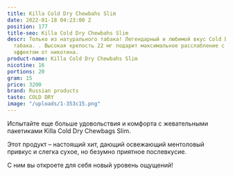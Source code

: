```yaml
---
title: Killa Cold Dry Chewbahs Slim
date: 2022-01-18 04:23:00 Z
position: 177
title-seo: Killa Cold Dry Chewbahs Slim
descr: Только из натурального табака! Легендарный и любимой вкус Cold Dry – из чистого
  табака. . Высокая крепость 22 мг подарит максимальное расслабление с приятным опьяняющим
  эффектом от никотина.
product-name: Killa Cold Dry Chewbahs Slim
nicotine: 16
portions: 20
gram: 15
price: 3200
brand: Russian products
taste: COLD DRY
image: "/uploads/1-353c15.png"
---
```


Испытайте еще больше удовольствия и комфорта с жевательными пакетиками Killa Cold Dry Chewbags Slim.

Этот продукт – настоящий хит, дающий освежающий ментоловый привкус и слегка сухое, но безумно приятное послевкусие.

С ним вы откроете для себя новый уровень ощущений!